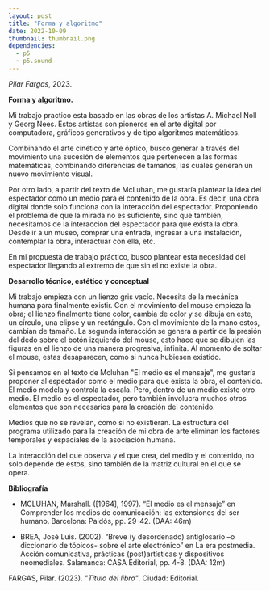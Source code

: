 ```yaml
---
layout: post
title: "Forma y algoritmo"
date: 2022-10-09
thumbnail: thumbnail.png
dependencies:
  - p5
  - p5.sound
---
```


<div id="div-sketch">
  <script type="text/javascript" src="sketch.js"></script>
</div>

_Pilar Fargas_, 2023.

**Forma y algoritmo.**

Mi trabajo practico esta basado en las obras de los artistas A. Michael Noll y Georg Nees. Estos artistas son pioneros en el arte digital por computadora, gráficos generativos y de tipo algoritmos matemáticos. 

Combinando el arte cinético y arte óptico, busco generar a través del movimiento una sucesión de elementos que pertenecen a las formas matemáticas, combinando diferencias de tamaños, las cuales generan un nuevo movimiento visual. 

Por otro lado, a partir del texto de McLuhan, me gustaría plantear la idea del espectador como un medio para el contenido de la obra. Es decir, una obra digital donde solo funciona con la interacción del espectador. Proponiendo el problema de que la mirada no es suficiente, sino que también, necesitamos de la interacción del espectador para que exista la obra. Desde ir a un museo, comprar una entrada, ingresar a una instalación, contemplar la obra, interactuar con ella, etc. 

En mi propuesta de trabajo práctico, busco plantear esta necesidad del espectador llegando al extremo de que sin el no existe la obra.

**Desarrollo técnico, estético y conceptual**

Mi trabajo empieza con un lienzo gris vacío. Necesita de la mecánica humana para finalmente existir. Con el movimiento del mouse empieza la obra; el lienzo finalmente tiene color, cambia de color y se dibuja en este, un círculo, una elipse y un rectángulo. Con el movimiento de la mano estos, cambian de tamaño. La segunda interacción se genera a partir de la presión del dedo sobre el botón izquierdo del mouse, esto hace que se dibujen las figuras en el lienzo de una manera progresiva, infinita. Al momento de soltar el mouse, estas desaparecen, como si nunca hubiesen existido. 

Si pensamos en el texto de Mcluhan "El medio es el mensaje", me gustaría proponer  al espectador como el medio para que exista la obra, el contenido. El medio modela y controla la escala. Pero, dentro de un medio existe otro medio. El medio es el espectador, pero también involucra muchos otros elementos que son necesarios para la creación del contenido. 

Medios que no se revelan, como si no existieran. La estructura del programa utilizado para la creación de mi obra de arte eliminan los factores temporales y espaciales de la asociación humana. 


La interacción del que observa y el que crea, del medio y el contenido, no solo depende de estos, sino también de la matriz cultural en el que se opera.

**Bibliografía**

- MCLUHAN, Marshall. ([1964], 1997). “El medio es el mensaje” en Comprender los medios de comunicación: las extensiones del ser humano. Barcelona: Paidós,
pp. 29-42. (DAA: 46m) 

- BREA, José Luis. (2002). “Breve (y desordenado) antiglosario –o diccionario de tópicos- sobre el arte electrónico” en La era postmedia. Acción comunicativa,
prácticas (post)artísticas y dispositivos neomediales. Salamanca: CASA Editorial,
pp. 4-8. (DAA: 12m)

FARGAS, Pilar. (2023). _"Título del libro"_. Ciudad: Editorial.